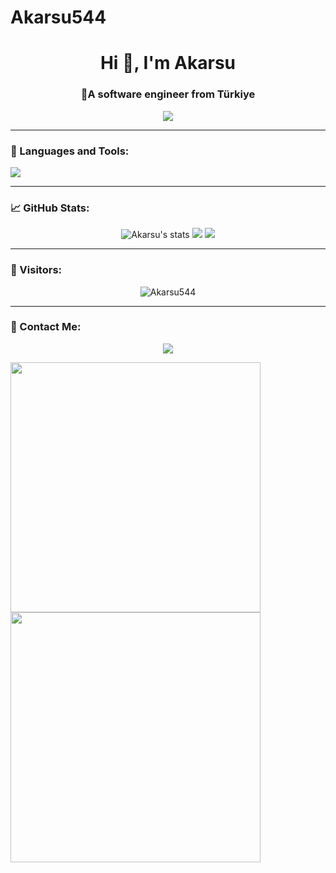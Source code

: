 # Akarsu544
<h1 align="center">Hi 👋, I'm Akarsu</h1>
<h3 align="center">🚀A software engineer from Türkiye </h3>

<p align="center">
  <img src="https://readme-typing-svg.herokuapp.com?font=Fira+Code&size=22&duration=3000&pause=1000&color=36BCF7&center=true&vCenter=true&width=435&lines=Welcome+to+my+GitHub+profile!;I'm+a+software+engineer;I+love+coding+and+design!;Feel+free+to+explore+my+repos!" />
</p>

---

### 🧰 Languages and Tools:

<p align="left">
  <img src="https://skillicons.dev/icons?i=html,css,js,react,tailwind,python,github" />
</p>

---

### 📈 GitHub Stats:

<p align="center">
  <img src="https://github-readme-stats.vercel.app/api?username=Akarsu&show_icons=true&theme=radical" alt="Akarsu's stats" />
  <img src="https://github-readme-streak-stats.herokuapp.com/?user=Akarsu&theme=radical" />
  <img src="https://github-readme-stats.vercel.app/api/top-langs/?username=Akarsu&layout=compact&theme=radical" />
</p>

---

### 🧭 Visitors:

<p align="center">
  <img src="https://komarev.com/ghpvc/?username=Akarsu544v&label=Profile+Views&color=brightgreen" alt="Akarsu544" />
</p>

---

### 🎯 Contact Me:

<p align="center">
  <a href="mailto:ensarakarsu0@gmail.com"><img src="https://img.shields.io/badge/Gmail-D14836?style=for-the-badge&logo=gmail&logoColor=white"/></a>
</p>


<img src="https://media.tenor.com/2ITHaiXAjNcAAAAi/night-shift-work.gif" width="400" />
<img src="https://media1.tenor.com/m/2fXbn6Xtt0UAAAAC/software-software-development.gif" width="400" \>




